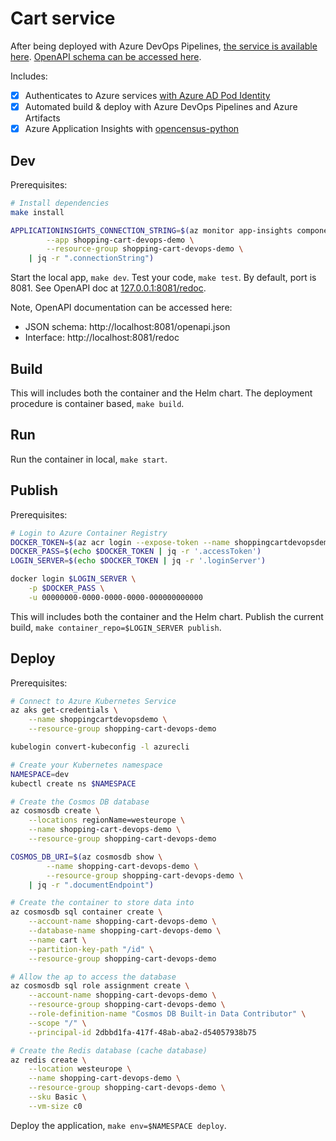 # Cart service

After being deployed with Azure DevOps Pipelines, [the service is available here](https://shopping-cart-devops-demo.lesne.pro/cart-develop). [OpenAPI schema can be accessed here](https://shopping-cart-devops-demo.lesne.pro/cart/openapi.json).

Includes:

- [x] Authenticates to Azure services [with Azure AD Pod Identity](https://learn.microsoft.com/en-us/azure/aks/use-azure-ad-pod-identity)
- [x] Automated build & deploy with Azure DevOps Pipelines and Azure Artifacts
- [x] Azure Application Insights with [opencensus-python](https://github.com/census-instrumentation/opencensus-python)

## Dev

Prerequisites:

```bash
# Install dependencies
make install

APPLICATIONINSIGHTS_CONNECTION_STRING=$(az monitor app-insights component show \
        --app shopping-cart-devops-demo \
        --resource-group shopping-cart-devops-demo \
    | jq -r ".connectionString")
```

Start the local app, `make dev`. Test your code, `make test`. By default, port is 8081. See OpenAPI doc at [127.0.0.1:8081/redoc](http://127.0.0.1:8081/redoc).

Note, OpenAPI documentation can be accessed here:

- JSON schema: http://localhost:8081/openapi.json
- Interface: http://localhost:8081/redoc

## Build

This will includes both the container and the Helm chart. The deployment procedure is container based, `make build`.

## Run

Run the container in local, `make start`.

## Publish

Prerequisites:

```bash
# Login to Azure Container Registry
DOCKER_TOKEN=$(az acr login --expose-token --name shoppingcartdevopsdemo)
DOCKER_PASS=$(echo $DOCKER_TOKEN | jq -r '.accessToken')
LOGIN_SERVER=$(echo $DOCKER_TOKEN | jq -r '.loginServer')

docker login $LOGIN_SERVER \
    -p $DOCKER_PASS \
    -u 00000000-0000-0000-0000-000000000000
```

This will includes both the container and the Helm chart. Publish the current build, `make container_repo=$LOGIN_SERVER publish`.

## Deploy

Prerequisites:

```bash
# Connect to Azure Kubernetes Service
az aks get-credentials \
    --name shoppingcartdevopsdemo \
    --resource-group shopping-cart-devops-demo

kubelogin convert-kubeconfig -l azurecli

# Create your Kubernetes namespace
NAMESPACE=dev
kubectl create ns $NAMESPACE

# Create the Cosmos DB database
az cosmosdb create \
    --locations regionName=westeurope \
    --name shopping-cart-devops-demo \
    --resource-group shopping-cart-devops-demo

COSMOS_DB_URI=$(az cosmosdb show \
        --name shopping-cart-devops-demo \
        --resource-group shopping-cart-devops-demo \
    | jq -r ".documentEndpoint")

# Create the container to store data into
az cosmosdb sql container create \
    --account-name shopping-cart-devops-demo \
    --database-name shopping-cart-devops-demo \
    --name cart \
    --partition-key-path "/id" \
    --resource-group shopping-cart-devops-demo

# Allow the ap to access the database
az cosmosdb sql role assignment create \
    --account-name shopping-cart-devops-demo \
    --resource-group shopping-cart-devops-demo \
    --role-definition-name "Cosmos DB Built-in Data Contributor" \
    --scope "/" \
    --principal-id 2dbbd1fa-417f-48ab-aba2-d54057938b75

# Create the Redis database (cache database)
az redis create \
    --location westeurope \
    --name shopping-cart-devops-demo \
    --resource-group shopping-cart-devops-demo \
    --sku Basic \
    --vm-size c0
```

Deploy the application, `make env=$NAMESPACE deploy`.
